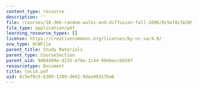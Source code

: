```yaml
---
content_type: resource
description: ''
file: /courses/18-366-random-walks-and-diffusion-fall-2006/8c5ef8c5b3091209d6629dea90317ba6_lec14.pdf
file_type: application/pdf
learning_resource_types: []
license: https://creativecommons.org/licenses/by-nc-sa/4.0/
ocw_type: OCWFile
parent_title: Study Materials
parent_type: CourseSection
parent_uid: 9d04499e-d235-e70a-2c44-99ebecc6b597
resourcetype: Document
title: lec14.pdf
uid: 8c5ef8c5-b309-1209-d662-9dea90317ba6
---
```

